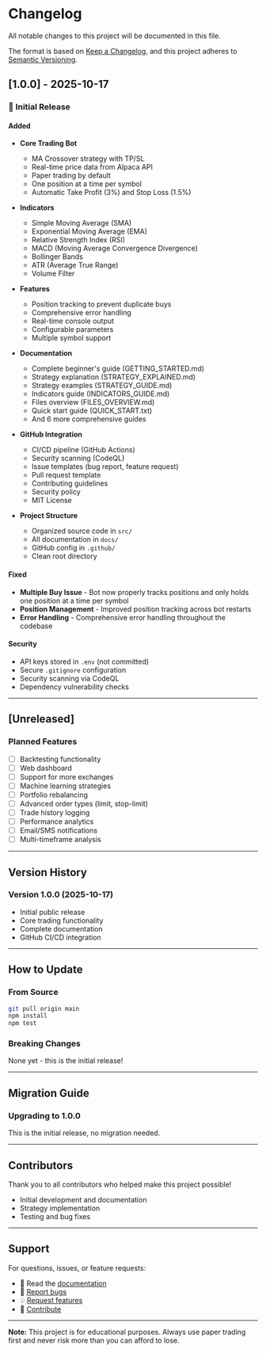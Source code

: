 # Changelog

All notable changes to this project will be documented in this file.

The format is based on [Keep a Changelog](https://keepachangelog.com/en/1.0.0/),
and this project adheres to [Semantic Versioning](https://semver.org/spec/v2.0.0.html).

## [1.0.0] - 2025-10-17

### 🎉 Initial Release

#### Added
- **Core Trading Bot**
  - MA Crossover strategy with TP/SL
  - Real-time price data from Alpaca API
  - Paper trading by default
  - One position at a time per symbol
  - Automatic Take Profit (3%) and Stop Loss (1.5%)
  
- **Indicators**
  - Simple Moving Average (SMA)
  - Exponential Moving Average (EMA)
  - Relative Strength Index (RSI)
  - MACD (Moving Average Convergence Divergence)
  - Bollinger Bands
  - ATR (Average True Range)
  - Volume Filter
  
- **Features**
  - Position tracking to prevent duplicate buys
  - Comprehensive error handling
  - Real-time console output
  - Configurable parameters
  - Multiple symbol support
  
- **Documentation**
  - Complete beginner's guide (GETTING_STARTED.md)
  - Strategy explanation (STRATEGY_EXPLAINED.md)
  - Strategy examples (STRATEGY_GUIDE.md)
  - Indicators guide (INDICATORS_GUIDE.md)
  - Files overview (FILES_OVERVIEW.md)
  - Quick start guide (QUICK_START.txt)
  - And 6 more comprehensive guides
  
- **GitHub Integration**
  - CI/CD pipeline (GitHub Actions)
  - Security scanning (CodeQL)
  - Issue templates (bug report, feature request)
  - Pull request template
  - Contributing guidelines
  - Security policy
  - MIT License
  
- **Project Structure**
  - Organized source code in `src/`
  - All documentation in `docs/`
  - GitHub config in `.github/`
  - Clean root directory

#### Fixed
- **Multiple Buy Issue** - Bot now properly tracks positions and only holds one position at a time per symbol
- **Position Management** - Improved position tracking across bot restarts
- **Error Handling** - Comprehensive error handling throughout the codebase

#### Security
- API keys stored in `.env` (not committed)
- Secure `.gitignore` configuration
- Security scanning via CodeQL
- Dependency vulnerability checks

---

## [Unreleased]

### Planned Features
- [ ] Backtesting functionality
- [ ] Web dashboard
- [ ] Support for more exchanges
- [ ] Machine learning strategies
- [ ] Portfolio rebalancing
- [ ] Advanced order types (limit, stop-limit)
- [ ] Trade history logging
- [ ] Performance analytics
- [ ] Email/SMS notifications
- [ ] Multi-timeframe analysis

---

## Version History

### Version 1.0.0 (2025-10-17)
- Initial public release
- Core trading functionality
- Complete documentation
- GitHub CI/CD integration

---

## How to Update

### From Source
```bash
git pull origin main
npm install
npm test
```

### Breaking Changes
None yet - this is the initial release!

---

## Migration Guide

### Upgrading to 1.0.0
This is the initial release, no migration needed.

---

## Contributors

Thank you to all contributors who helped make this project possible!

- Initial development and documentation
- Strategy implementation
- Testing and bug fixes

---

## Support

For questions, issues, or feature requests:
- 📖 Read the [documentation](docs/)
- 🐛 [Report bugs](https://github.com/yourusername/crypto-trading-bot/issues)
- 💡 [Request features](https://github.com/yourusername/crypto-trading-bot/issues)
- 🤝 [Contribute](CONTRIBUTING.md)

---

**Note:** This project is for educational purposes. Always use paper trading first and never risk more than you can afford to lose.
